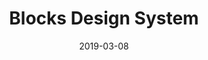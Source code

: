 ---
date: 2019-03-08
title: Blocks Design System
company: CBRE Build
link: https://blocks.cbrebuild.com/
image: ./images/blocks.jpg
description: Blocks is the shared approach, language, and communication between design, engineering, and product teams at CBRE Build. The site contains a library of reusable UI and code components that are used to solve a variety of design problems.

---